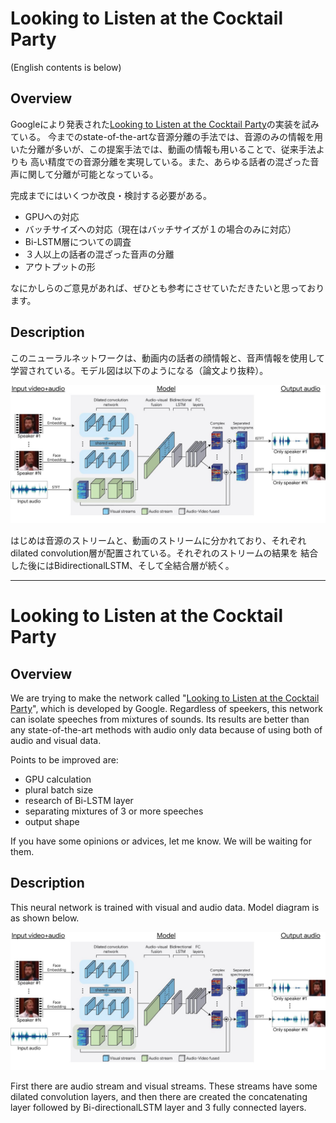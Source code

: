 # Looking to Listen at the Cocktail Party

(English contents is below)

## Overview
Googleにより発表された[Looking to Listen at the Cocktail Party](https://arxiv.org/abs/1804.03619)の実装を試みている。
今までのstate-of-the-artな音源分離の手法では、音源のみの情報を用いた分離が多いが、この提案手法では、動画の情報も用いることで、従来手法よりも
高い精度での音源分離を実現している。また、あらゆる話者の混ざった音声に関して分離が可能となっている。

完成までにはいくつか改良・検討する必要がある。

* GPUへの対応
* バッチサイズへの対応（現在はバッチサイズが１の場合のみに対応）
* Bi-LSTM層についての調査
* ３人以上の話者の混ざった音声の分離
* アウトプットの形

なにかしらのご意見があれば、ぜひとも参考にさせていただきたいと思っております。

## Description
このニューラルネットワークは、動画内の話者の顔情報と、音声情報を使用して学習されている。モデル図は以下のようになる（論文より抜粋）。

![](readme-files/network.jpg)

はじめは音源のストリームと、動画のストリームに分かれており、それぞれdilated convolution層が配置されている。それぞれのストリームの結果を
結合した後にはBidirectionalLSTM、そして全結合層が続く。


----


# Looking to Listen at the Cocktail Party

## Overview
We are trying to make the network called "[Looking to Listen at the Cocktail Party](https://arxiv.org/abs/1804.03619)",
which is developed by Google. Regardless of speekers, this network can isolate speeches from mixtures of sounds.
Its results are better than any state-of-the-art methods with audio only data because of using both of audio and visual data.

Points to be improved are:

* GPU calculation
* plural batch size
* research of Bi-LSTM layer
* separating mixtures of 3 or more speeches
* output shape

If you have some opinions or advices, let me know. We will be waiting for them.

## Description
This neural network is trained with visual and audio data. Model diagram is as shown below.

![](readme-files/network.jpg)

First there are audio stream and visual streams. These streams have some dilated convolution layers,
and then there are created the concatenating layer followed by Bi-directionalLSTM layer and 3 fully connected layers.
